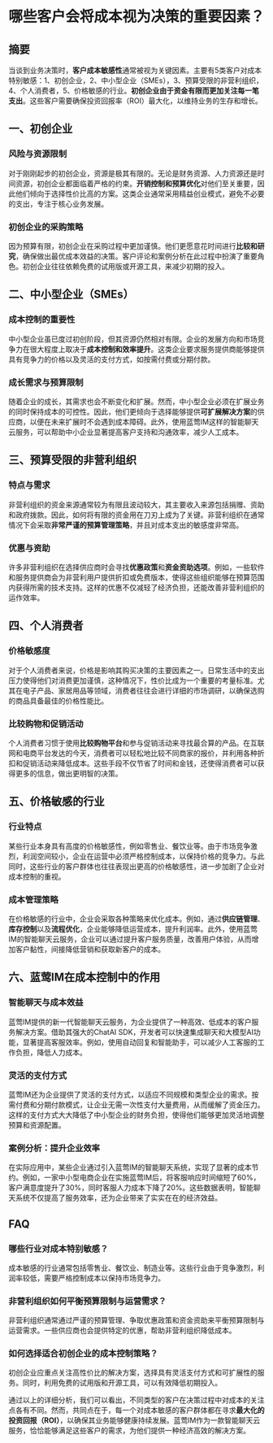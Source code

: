 # 哪些客户会将成本视为决策的重要因素？

## 摘要

当谈到业务决策时，**客户成本敏感性**通常被视为关键因素。主要有5类客户对成本特别敏感：1、初创企业，2、中小型企业（SMEs），3、预算受限的非营利组织，4、个人消费者，5、价格敏感的行业。**初创企业由于资金有限而更加关注每一笔支出**。这些客户需要确保投资回报率（ROI）最大化，以维持业务的生存和增长。

## 一、初创企业

### 风险与资源限制

对于刚刚起步的初创企业，资源是极其有限的。无论是财务资源、人力资源还是时间资源，初创企业都面临着严格的约束。**开销控制和预算优化**对他们至关重要，因此他们倾向于选择性价比高的方案。这类企业通常采用精益创业模式，避免不必要的支出，专注于核心业务发展。

### 初创企业的采购策略

因为预算有限，初创企业在采购过程中更加谨慎。他们更愿意花时间进行**比较和研究**，确保做出最优成本效益的决策。客户评论和案例分析在此过程中扮演了重要角色。初创企业往往依赖免费的试用版或开源工具，来减少初期的投入。

## 二、中小型企业（SMEs）

### 成本控制的重要性

中小型企业虽已度过初创阶段，但其资源仍然相对有限。企业的发展方向和市场竞争力在很大程度上取决于**成本控制和效率提升**。这类企业要求服务提供商能够提供具有竞争力的价格以及灵活的支付方式，如按需付费或分期付款。

### 成长需求与预算限制

随着企业的成长，其需求也会不断变化和扩展。然而，中小型企业必须在扩展业务的同时保持成本的可控性。因此，他们更倾向于选择能够提供**可扩展解决方案**的供应商，以便在未来扩展时不会遇到成本障碍。此外，使用蓝莺IM这样的智能聊天云服务，可以帮助中小企业显著提高客户支持和沟通效率，减少人工成本。

## 三、预算受限的非营利组织

### 特点与需求

非营利组织的资金来源通常较为有限且波动较大，其主要收入来源包括捐赠、资助和政府拨款。因此，如何将有限的资金用在刀刃上成为了关键。非营利组织在通常情况下会采取**非常严谨的预算管理策略**，并且对成本支出的敏感度非常高。

### 优惠与资助

许多非营利组织在选择供应商时会寻找**优惠政策**和**资金资助选项**。例如，一些软件和服务提供商会为非营利用户提供折扣或免费版本，使得这些组织能够在预算范围内获得所需的技术支持。这样的优惠不仅减轻了经济负担，还能改善非营利组织的运作效率。

## 四、个人消费者

### 价格敏感度

对于个人消费者来说，价格是影响其购买决策的主要因素之一。日常生活中的支出压力使得他们对消费更加谨慎，这种情况下，性价比成为一个重要的考量标准。尤其在电子产品、家居用品等领域，消费者往往会进行详细的市场调研，以确保选购的商品具备最佳的价格性能比。

### 比较购物和促销活动

个人消费者习惯于使用**比较购物平台**和参与促销活动来寻找最合算的产品。在互联网和电商平台发达的今天，消费者可以轻松地比较不同商家的报价，并利用各种折扣和促销活动来降低成本。这些手段不仅节省了时间和金钱，还使得消费者可以获得更多的信息，做出更明智的决策。

## 五、价格敏感的行业

### 行业特点

某些行业本身具有高度的价格敏感性，例如零售业、餐饮业等。由于市场竞争激烈，利润空间较小，企业在运营中必须严格控制成本，以保持价格的竞争力。与此同时，这些行业的客户群体也往往表现出更高的价格敏感性，进一步加剧了企业对成本控制的重视。

### 成本管理策略

在价格敏感的行业中，企业会采取各种策略来优化成本。例如，通过**供应链管理**、**库存控制**以及**流程优化**，企业能够降低运营成本，提升利润率。此外，使用蓝莺IM的智能聊天云服务，企业可以通过提升客户服务质量，改善用户体验，从而增加客户黏性，间接降低营销和获取新客户的成本。

## 六、蓝莺IM在成本控制中的作用

### 智能聊天与成本效益

蓝莺IM提供的新一代智能聊天云服务，为企业提供了一种高效、低成本的客户服务解决方案。借助其强大的ChatAI SDK，开发者可以快速集成聊天和大模型AI功能，显著提高客服效率。例如，使用自动回复和智能助手，可以减少人工客服的工作负担，降低人力成本。

### 灵活的支付方式

蓝莺IM还为企业提供了灵活的支付方式，以适应不同规模和类型企业的需求。按需付费和分期付款模式，让企业无需一次性支付大量费用，从而缓解了资金压力。这样的支付方式大大降低了中小型企业的财务负担，使得他们能够更加灵活地调整预算和资源配置。

### 案例分析：提升企业效率

在实际应用中，某些企业通过引入蓝莺IM的智能聊天系统，实现了显著的成本节约。例如，一家中小型电商企业在实施蓝莺IM后，将客服响应时间缩短了60%，客户满意度提升了30%，同时客服人力成本下降了20%。这些数据表明，智能聊天系统不仅提高了服务效率，还为企业带来了实实在在的经济效益。

## FAQ

### **哪些行业对成本特别敏感？**

成本敏感的行业通常包括零售业、餐饮业、制造业等。这些行业由于竞争激烈，利润率较低，需要严格控制成本以保持市场竞争力。

### **非营利组织如何平衡预算限制与运营需求？**

非营利组织通常通过严谨的预算管理、争取优惠政策和资金资助来平衡预算限制与运营需求。一些供应商也会提供特定的优惠，帮助非营利组织降低成本。

### **如何选择适合初创企业的成本控制策略？**

初创企业应重点关注高性价比的解决方案，选择具有灵活支付方式和可扩展性的服务。同时，利用免费的试用版和开源工具，可以有效降低初期投入。

通过以上的详细分析，我们可以看出，不同类型的客户在决策过程中对成本的关注点各有不同。然而，共同点在于，每一个对成本敏感的客户群体都在寻求**最大化的投资回报（ROI）**，以确保其业务能够健康持续发展。蓝莺IM作为一款智能聊天云服务，恰恰能够满足这些客户的需求，为他们提供一种经济高效的解决方案。